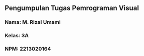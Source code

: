 ## Pengumpulan Tugas Pemrograman Visual

### Nama: M. Rizal Umami  
### Kelas: 3A  
### NPM: 2213020164  


